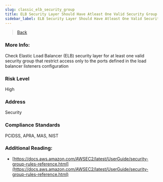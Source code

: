 ```yaml
---
slug: classic_elb_security_group
title: ELB Security Layer Should Have Atleast One Valid Security Group
sidebar_label: ELB Security Layer Should Have Atleast One Valid Security Group
---
```

> [Back](../../elbmonitoring)

### More Info:
Check Elastic Load Balancer (ELB) security layer for at least one valid security group that restrict access only to the ports defined in the load balancer listeners configuration

### Risk Level
High

### Address
Security

### Compliance Standards
PCIDSS, APRA, MAS, NIST

### Additional Reading:
- [https://docs.aws.amazon.com/AWSEC2/latest/UserGuide/security-group-rules-reference.html](https://docs.aws.amazon.com/AWSEC2/latest/UserGuide/security-group-rules-reference.html) 

